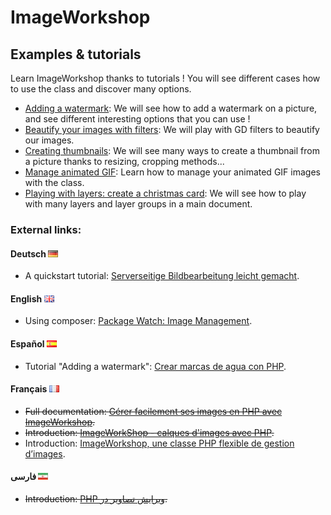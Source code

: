 # ImageWorkshop

## Examples & tutorials

Learn ImageWorkshop thanks to tutorials ! You will see different cases how to use the class and discover many options.

* [Adding a watermark](tutorials/adding-a-watermark.md): We will see how to add a watermark on a picture, and see different interesting options that you can use !
* [Beautify your images with filters](tutorials/beautify-your-images-with-filters.md): We will play with GD filters to beautify our images.
* [Creating thumbnails](tutorials/creating-thumbnails.md): We will see many ways to create a thumbnail from a picture thanks to resizing, cropping methods...
* [Manage animated GIF](tutorials/manage-animated-gif.md): Learn how to manage your animated GIF images with the class.
* [Playing with layers: create a christmas card](tutorials/playing-with-layers.md): We will see how to play with many layers and layer groups in a main document.

### External links:

#### Deutsch ![ImageWorkshop in Deutsch](img/flags/de.jpg)

* A quickstart tutorial: [Serverseitige Bildbearbeitung leicht gemacht](http://t3n.de/news/phpimageworkshop-serverseitige-417213/).

#### English ![ImageWorkshop in English](img/flags/en.png)

* Using composer: [Package Watch: Image Management](http://philsturgeon.co.uk/blog/2012/09/package-watch-image-management).

#### Español ![ImageWorkshop in Spanish](img/flags/es.png)

* Tutorial "Adding a watermark": [Crear marcas de agua con PHP](http://tednologia.com/marcas-de-agua-php/).

#### Français ![ImageWorkshop in French](img/flags/fr.jpg)

* ~~Full documentation: [Gérer facilement ses images en PHP avec ImageWorkshop](http://www.siteduzero.com/tutoriel-3-686283-1-gerer-facilement-ses-images-en-php-avec-imageworkshop.html).~~
* ~~Introduction: [ImageWorkShop - calques d'images avec PHP](http://blog.alexis-ragot.com/imageworkshop-php-images-gd).~~
* Introduction: [ImageWorkshop, une classe PHP flexible de gestion d’images](http://www.megaptery.com/2012/05/image-workshop-classe-php-flexible-gestion-images.html).

#### فارسی ![ImageWorkshop in Persian](img/flags/pe.jpg)

* ~~Introduction: [PHP ویرایش تصاویر در](http://codenevesht.com/manipulating-images-using-the-php-imageworkshop-class/).~~
